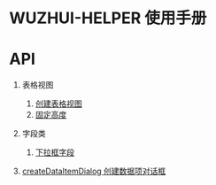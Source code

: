 # WUZHUI-HELPER 使用手册

# API

1. 表格视图
    1. [创建表格视图](#grid-view/index)
    1. [固定高度](#grid-view/header-pin)

1. 字段类
    1. [下拉框字段](#fields/dropdown)

1. [createDataItemDialog 创建数据项对话框](#create-data-item-dialog/index)
